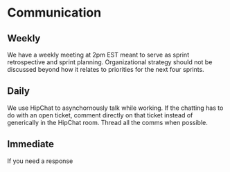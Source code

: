 Communication
=============

## Weekly

We have a weekly meeting at 2pm EST meant to serve as sprint retrospective and
sprint planning.  Organizational strategy should not be discussed beyond how it
relates to priorities for the next four sprints.

## Daily

We use HipChat to asynchornously talk while working.  If the chatting has to do
with an open ticket, comment directly on that ticket instead of generically in
the HipChat room.  Thread all the comms when possible.

## Immediate

If you need a response
